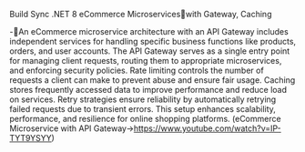 Build Sync .NET 8 eCommerce Microservices🚀with Gateway, Caching

-🔹An eCommerce microservice architecture with an API Gateway includes independent services for handling specific business functions like products, orders, and user accounts. The API Gateway serves as a single entry point for managing client requests, routing them to appropriate microservices, and enforcing security policies. Rate limiting controls the number of requests a client can make to prevent abuse and ensure fair usage. Caching stores frequently accessed data to improve performance and reduce load on services. Retry strategies ensure reliability by automatically retrying failed requests due to transient errors. This setup enhances scalability, performance, and resilience for online shopping platforms.
(eCommerce Microservice with API Gateway->https://www.youtube.com/watch?v=IP-TYT9YSYY)


